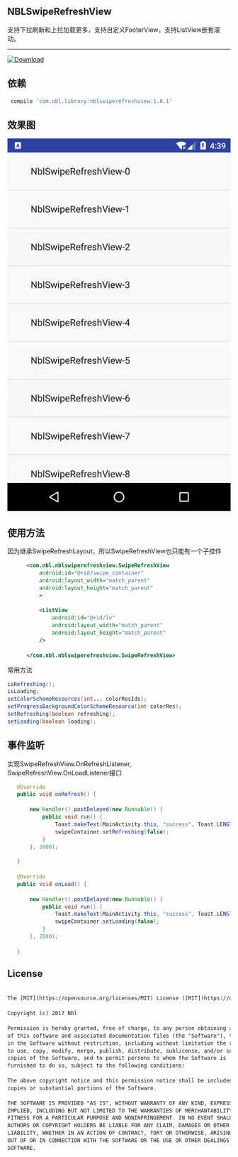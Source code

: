 ## NBLSwipeRefreshView
支持下拉刷新和上拉加载更多，支持自定义FooterView，支持ListView嵌套滚动。

-------------------
[ ![Download](https://api.bintray.com/packages/nbl/maven/nblswiperefreshview/images/download.svg) ](https://bintray.com/nbl/maven/nblswiperefreshview/_latestVersion)
## 依赖
  ``` javaScript
   compile 'com.nbl.library:nblswiperefreshview:1.0.1'
  ```
## 效果图
![gif](a.gif)
## 使用方法
因为继承SwipeRefreshLayout，所以SwipeRefreshView也只能有一个子控件
``` xml
      <com.nbl.nblswiperefreshview.SwipeRefreshView
          android:id="@+id/swipe_container"
          android:layout_width="match_parent"
          android:layout_height="match_parent"
          >

          <ListView
              android:id="@+id/lv"
              android:layout_width="match_parent"
              android:layout_height="match_parent"
          />

      </com.nbl.nblswiperefreshview.SwipeRefreshView>
 ```
常用方法
 ``` java
 isRefreshing();
 isLoading;
 setColorSchemeResources(int... colorResIds);
 setProgressBackgroundColorSchemeResource(int colorRes);
 setRefreshing(boolean refreshing);
 setLoading(boolean loading);
 ```
## 事件监听
实现SwipeRefreshView.OnRefreshListener, SwipeRefreshView.OnLoadListener接口
 ``` java
    @Override
    public void onRefresh() {

        new Handler().postDelayed(new Runnable() {
            public void run() {
                Toast.makeText(MainActivity.this, "success", Toast.LENGTH_SHORT).show();
                swipeContainer.setRefreshing(false);
            }
        }, 2000);

    }

    @Override
    public void onLoad() {

        new Handler().postDelayed(new Runnable() {
            public void run() {
                Toast.makeText(MainActivity.this, "success", Toast.LENGTH_SHORT).show();
                swipeContainer.setLoading(false);
            }
        }, 2000);

    }
 ```


## License

 ``` xml

 The [MIT](https://opensource.org/licenses/MIT) License ([MIT](https://opensource.org/licenses/MIT))

 Copyright (c) 2017 Nbl

 Permission is hereby granted, free of charge, to any person obtaining a copy
 of this software and associated documentation files (the "Software"), to deal
 in the Software without restriction, including without limitation the rights
 to use, copy, modify, merge, publish, distribute, sublicense, and/or sell
 copies of the Software, and to permit persons to whom the Software is
 furnished to do so, subject to the following conditions:

 The above copyright notice and this permission notice shall be included in all
 copies or substantial portions of the Software.

 THE SOFTWARE IS PROVIDED "AS IS", WITHOUT WARRANTY OF ANY KIND, EXPRESS OR
 IMPLIED, INCLUDING BUT NOT LIMITED TO THE WARRANTIES OF MERCHANTABILITY,
 FITNESS FOR A PARTICULAR PURPOSE AND NONINFRINGEMENT. IN NO EVENT SHALL THE
 AUTHORS OR COPYRIGHT HOLDERS BE LIABLE FOR ANY CLAIM, DAMAGES OR OTHER
 LIABILITY, WHETHER IN AN ACTION OF CONTRACT, TORT OR OTHERWISE, ARISING FROM,
 OUT OF OR IN CONNECTION WITH THE SOFTWARE OR THE USE OR OTHER DEALINGS IN THE
 SOFTWARE.

 ```
